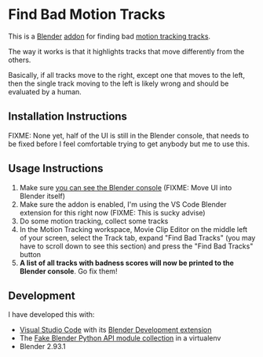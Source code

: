 # Find Bad Motion Tracks

This is a [Blender](https://blender.org)
[addon](https://docs.blender.org/manual/en/latest/editors/preferences/addons.html)
for finding bad [motion tracking
tracks](https://docs.blender.org/manual/en/latest/movie_clip/tracking/clip/editing/track.html).

The way it works is that it highlights tracks that move differently from the
others.

Basically, if all tracks move to the right, except one that moves to the left,
then the single track moving to the left is likely wrong and should be evaluated
by a human.

## Installation Instructions

FIXME: None yet, half of the UI is still in the Blender console, that needs to
be fixed before I feel comfortable trying to get anybody but me to use this.

## Usage Instructions

1. Make sure [you can see the Blender
   console](https://blender.stackexchange.com/a/119523/20467) (FIXME: Move UI
   into Blender itself)
2. Make sure the addon is enabled, I'm using the VS Code Blender extension for
   this right now (FIXME: This is sucky advise)
3. Do some motion tracking, collect some tracks
4. In the Motion Tracking workspace, Movie Clip Editor on the middle left of
   your screen, select the Track tab, expand "Find Bad Tracks" (you may have to
   scroll down to see this section) and press the "Find Bad Tracks" button
5. **A list of all tracks with badness scores will now be printed to the Blender
   console**. Go fix them!

## Development

I have developed this with:

- [Visual Studio Code](https://code.visualstudio.com/) with its [Blender Development
  extension](https://marketplace.visualstudio.com/items?itemName=JacquesLucke.blender-development)
- The [Fake Blender Python API module collection](https://github.com/nutti/fake-bpy-module) in a virtualenv
- Blender 2.93.1
